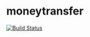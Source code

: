 # moneytransfer
[![Build Status](https://travis-ci.org/dlucia/moneytransfer.svg?branch=master)](https://travis-ci.org/dlucia/moneytransfer)
